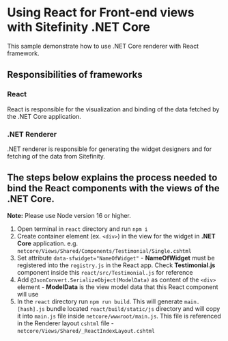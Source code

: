 # Using React for Front-end views with Sitefinity .NET Core

This sample demonstrate how to use .NET Core renderer with React framework.

## Responsibilities of frameworks
### React
React is responsible for the visualization and binding of the data fetched by the .NET Core application.

### .NET Renderer
.NET renderer is responsible for generating the widget designers and for fetching of the data from Sitefinity.

## The steps below explains the process needed to bind the React components with the views of the .NET Core.
**Note:** Please use Node version 16 or higher.

1. Open terminal in `react` directory and run `npm i`
2. Create container element (ex. `<div>`) in the view for the widget in **.NET Core** application. e.g. `netcore/Views/Shared/Components/Testimonial/Single.cshtml`
3. Set attribute `data-sfwidget="NameOfWidget"` - **NameOfWidget** must be registered into the `registry.js` in the React app. Check **Testimonial.js** component inside this `react/src/Testimonial.js` for reference
4. Add `@JsonConvert.SerializeObject(ModelData)` as content of the `<div>` element - **ModelData** is the view model data that this React component will use
5. In the `react` directory run `npm run build`. This will generate `main.[hash].js` bundle located `react/build/static/js` directory and will copy it into `main.js` file inside `netcore/wwwroot/main.js`. This file is referenced in the Renderer layout `cshtml` file - `netcore/Views/Shared/_ReactIndexLayout.cshtml`